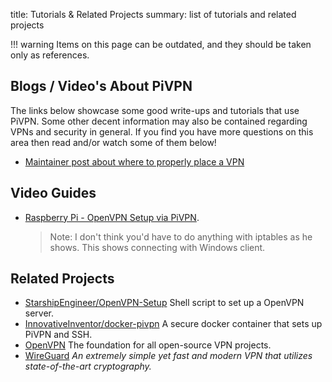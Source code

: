 title: Tutorials & Related Projects
summary: list of tutorials and related projects

!!! warning
    Items on this page can be outdated, and they should be taken only as references.

## Blogs / Video's About PiVPN

The links below showcase some good write-ups and tutorials that use PiVPN.
Some other decent information may also be contained regarding VPNs and security in general.
If you find you have more questions on this area then read and/or watch some of them below!

* [Maintainer post about where to properly place a VPN](https://4s3ti.net/en/posts/vpnusage/)

## Video Guides</b>

* [Raspberry Pi - OpenVPN Setup via PiVPN](https://www.youtube.com/watch?v=pUBMcsvJfe4).  
  > Note: I don't think you'd have to do anything with iptables as he shows.
  This shows connecting with Windows client.  


## Related Projects

* [StarshipEngineer/OpenVPN-Setup](https://github.com/StarshipEngineer/OpenVPN-Setup)
Shell script to set up a OpenVPN server.
* [InnovativeInventor/docker-pivpn](https://github.com/InnovativeInventor/docker-pivpn)
A secure docker container that sets up PiVPN and SSH.
* [OpenVPN](https://openvpn.net)
The foundation for all open-source VPN projects.
* [WireGuard](https://www.wireguard.com/)
*An extremely simple yet fast and modern VPN that utilizes state-of-the-art cryptography.*

